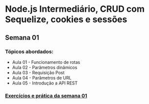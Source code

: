 # Node.js Intermediário, CRUD com Sequelize, cookies e sessões

## Semana 01

### Tópicos abordados:

- Aula 01 - Funcionamento de rotas
- Aula 02 - Parâmetros dinâmicos
- Aula 03 - Requisição Post
- Aula 04 - Parâmetros de URL
- Aula 05 - Introdução a API REST

### [Exercícios e prática da semana 01](semana-01/index.html)